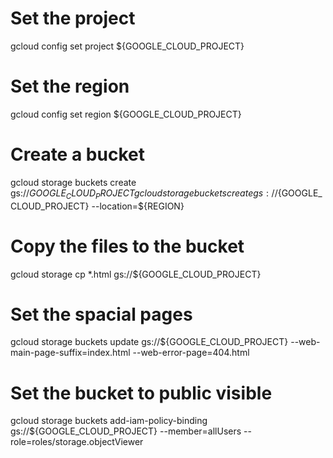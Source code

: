 
# Set the project
gcloud config set project ${GOOGLE_CLOUD_PROJECT}

# Set the region
gcloud config set region ${GOOGLE_CLOUD_PROJECT}

# Create a bucket
gcloud storage buckets create gs://${GOOGLE_CLOUD_PROJECT}
gcloud storage buckets create gs://${GOOGLE_CLOUD_PROJECT} --location=${REGION}


# Copy the files to the bucket
gcloud storage cp *.html gs://${GOOGLE_CLOUD_PROJECT}

# Set the spacial pages
gcloud storage buckets update gs://${GOOGLE_CLOUD_PROJECT} --web-main-page-suffix=index.html --web-error-page=404.html

# Set the bucket to public visible
gcloud storage buckets add-iam-policy-binding gs://${GOOGLE_CLOUD_PROJECT} --member=allUsers --role=roles/storage.objectViewer